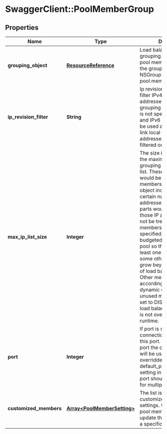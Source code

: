 # SwaggerClient::PoolMemberGroup

## Properties
Name | Type | Description | Notes
------------ | ------------- | ------------- | -------------
**grouping_object** | [**ResourceReference**](ResourceReference.md) | Load balancer pool support grouping object as dynamic pool members. The IP list of the grouping object such as NSGroup would be used as pool member IP setting.  | 
**ip_revision_filter** | **String** | Ip revision filter is used to filter IPv4 or IPv6 addresses from the grouping object. If the filter is not specified, both IPv4 and IPv6 addresses would be used as server IPs. The link local and loopback addresses would be always filtered out.  | [optional] [default to &#39;IPV4&#39;]
**max_ip_list_size** | **Integer** | The size is used to define the maximum number of grouping object IP address list. These IP addresses would be used as pool members. If the grouping object includes more than certain number of IP addresses, the redundant parts would be ignored and those IP addresses would not be treated as pool members. If the size is not specified, one member is budgeted for this dynamic pool so that the pool has at least one member even if some other dynamic pools grow beyond the capacity of load balancer service. Other members are picked according to available dynamic capacity. The unused members would be set to DISABLED so that the load balancer system itself is not overloaded during runtime.  | [optional] 
**port** | **Integer** | If port is specified, all connections will be sent to this port. If unset, the same port the client connected to will be used, it could be overridden by default_pool_member_ports setting in virtual server. The port should not specified for multiple ports case.  | [optional] 
**customized_members** | [**Array&lt;PoolMemberSetting&gt;**](PoolMemberSetting.md) | The list is used to show the customized pool member settings. User can only user pool member action API to update the admin state for a specific IP address.  | [optional] 


